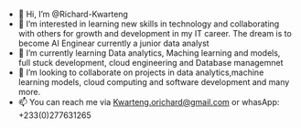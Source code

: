 - 👋 Hi, I’m @Richard-Kwarteng
- 👀 I’m interested in learning new skills in technology and collaborating with others for growth and development in my IT career. The dream is to become AI Enginear currently a junior data analyst
- 🌱 I’m currently learning Data analytics, Maching learning and models, full stuck development, cloud engineering and Database managemnet
- 💞️ I’m looking to collaborate on projects in data analytics,machine learning models, cloud computing and software development and many more.
- 📫  You can reach me via Kwarteng.orichard@gmail.com or whasApp: +233(0)277631265

<!---
Richard-Kwarteng/Richard-Kwarteng is a ✨ special ✨ repository because its `README.md` (this file) appears on your GitHub profile.
You can click the Preview link to take a look at your changes.
--->
